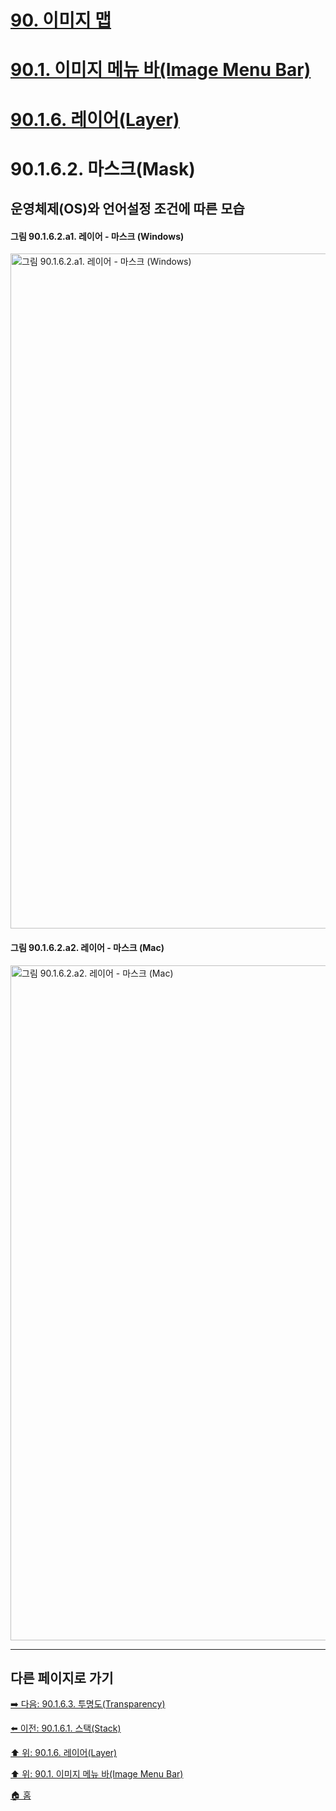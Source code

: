 # [90. 이미지 맵](./90-00-image-map.md)
# [90.1. 이미지 메뉴 바(Image Menu Bar)](./90-01-00-image-menu-bar.md)
# [90.1.6. 레이어(Layer)](./90-01-06-layer.md)
# 90.1.6.2. 마스크(Mask)
## 운영체제(OS)와 언어설정 조건에 따른 모습
#### 그림 90.1.6.2.a1. 레이어 - 마스크 (Windows)
<img width="1080" alt="그림 90.1.6.2.a1. 레이어 - 마스크 (Windows)" environment="MacOS:Sonoma 14.2.1 GIMP 2.10.36" src="https://github.com/wonder13662/gimp/assets/15767104/37fc1ac0-5ec0-400e-aa46-77272ddfd344">

#### 그림 90.1.6.2.a2. 레이어 - 마스크 (Mac)
<img width="1080" alt="그림 90.1.6.2.a2. 레이어 - 마스크 (Mac)" environment="MacOS:Sonoma 14.2.1 GIMP 2.10.36" src="https://github.com/wonder13662/gimp/assets/15767104/985388ec-a8d7-4712-9880-4dae2954a20e">

***

## 다른 페이지로 가기

[➡️ 다음: 90.1.6.3. 투명도(Transparency)](./90-01-06-layerx-03-transparency.md)

[⬅️ 이전: 90.1.6.1. 스택(Stack)](./90-01-06-layerx-01-stack.md)

[⬆️ 위: 90.1.6. 레이어(Layer)](./90-01-06-layer.md)

[⬆️ 위: 90.1. 이미지 메뉴 바(Image Menu Bar)](./90-01-00-image-menu-bar.md)

[🏠 홈](./00-home.md)
